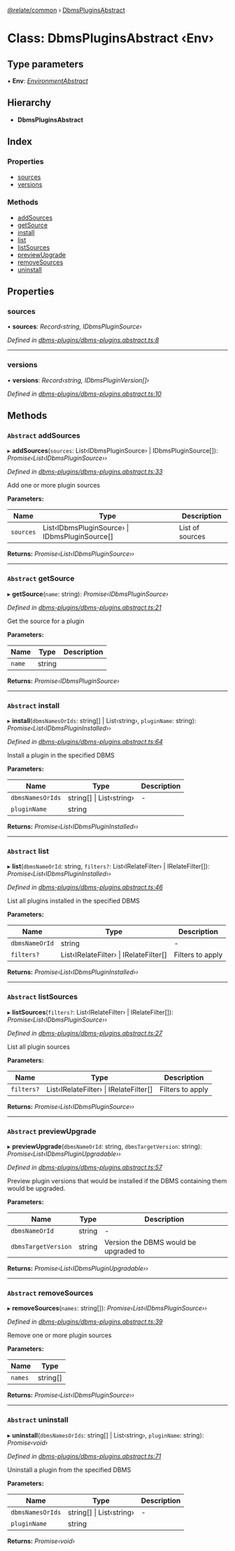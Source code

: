 [@relate/common](../README.md) › [DbmsPluginsAbstract](dbmspluginsabstract.md)

# Class: DbmsPluginsAbstract ‹**Env**›

## Type parameters

▪ **Env**: *[EnvironmentAbstract](environmentabstract.md)*

## Hierarchy

* **DbmsPluginsAbstract**

## Index

### Properties

* [sources](dbmspluginsabstract.md#sources)
* [versions](dbmspluginsabstract.md#versions)

### Methods

* [addSources](dbmspluginsabstract.md#abstract-addsources)
* [getSource](dbmspluginsabstract.md#abstract-getsource)
* [install](dbmspluginsabstract.md#abstract-install)
* [list](dbmspluginsabstract.md#abstract-list)
* [listSources](dbmspluginsabstract.md#abstract-listsources)
* [previewUpgrade](dbmspluginsabstract.md#abstract-previewupgrade)
* [removeSources](dbmspluginsabstract.md#abstract-removesources)
* [uninstall](dbmspluginsabstract.md#abstract-uninstall)

## Properties

###  sources

• **sources**: *Record‹string, IDbmsPluginSource›*

*Defined in [dbms-plugins/dbms-plugins.abstract.ts:8](https://github.com/neo4j-devtools/relate/blob/master/packages/common/src/entities/dbms-plugins/dbms-plugins.abstract.ts#L8)*

___

###  versions

• **versions**: *Record‹string, IDbmsPluginVersion[]›*

*Defined in [dbms-plugins/dbms-plugins.abstract.ts:10](https://github.com/neo4j-devtools/relate/blob/master/packages/common/src/entities/dbms-plugins/dbms-plugins.abstract.ts#L10)*

## Methods

### `Abstract` addSources

▸ **addSources**(`sources`: List‹IDbmsPluginSource› | IDbmsPluginSource[]): *Promise‹List‹IDbmsPluginSource››*

*Defined in [dbms-plugins/dbms-plugins.abstract.ts:33](https://github.com/neo4j-devtools/relate/blob/master/packages/common/src/entities/dbms-plugins/dbms-plugins.abstract.ts#L33)*

Add one or more plugin sources

**Parameters:**

Name | Type | Description |
------ | ------ | ------ |
`sources` | List‹IDbmsPluginSource› &#124; IDbmsPluginSource[] | List of sources  |

**Returns:** *Promise‹List‹IDbmsPluginSource››*

___

### `Abstract` getSource

▸ **getSource**(`name`: string): *Promise‹IDbmsPluginSource›*

*Defined in [dbms-plugins/dbms-plugins.abstract.ts:21](https://github.com/neo4j-devtools/relate/blob/master/packages/common/src/entities/dbms-plugins/dbms-plugins.abstract.ts#L21)*

Get the source for a plugin

**Parameters:**

Name | Type | Description |
------ | ------ | ------ |
`name` | string |   |

**Returns:** *Promise‹IDbmsPluginSource›*

___

### `Abstract` install

▸ **install**(`dbmsNamesOrIds`: string[] | List‹string›, `pluginName`: string): *Promise‹List‹IDbmsPluginInstalled››*

*Defined in [dbms-plugins/dbms-plugins.abstract.ts:64](https://github.com/neo4j-devtools/relate/blob/master/packages/common/src/entities/dbms-plugins/dbms-plugins.abstract.ts#L64)*

Install a plugin in the specified DBMS

**Parameters:**

Name | Type | Description |
------ | ------ | ------ |
`dbmsNamesOrIds` | string[] &#124; List‹string› | - |
`pluginName` | string |   |

**Returns:** *Promise‹List‹IDbmsPluginInstalled››*

___

### `Abstract` list

▸ **list**(`dbmsNameOrId`: string, `filters?`: List‹IRelateFilter› | IRelateFilter[]): *Promise‹List‹IDbmsPluginInstalled››*

*Defined in [dbms-plugins/dbms-plugins.abstract.ts:46](https://github.com/neo4j-devtools/relate/blob/master/packages/common/src/entities/dbms-plugins/dbms-plugins.abstract.ts#L46)*

List all plugins installed in the specified DBMS

**Parameters:**

Name | Type | Description |
------ | ------ | ------ |
`dbmsNameOrId` | string | - |
`filters?` | List‹IRelateFilter› &#124; IRelateFilter[] | Filters to apply  |

**Returns:** *Promise‹List‹IDbmsPluginInstalled››*

___

### `Abstract` listSources

▸ **listSources**(`filters?`: List‹IRelateFilter› | IRelateFilter[]): *Promise‹List‹IDbmsPluginSource››*

*Defined in [dbms-plugins/dbms-plugins.abstract.ts:27](https://github.com/neo4j-devtools/relate/blob/master/packages/common/src/entities/dbms-plugins/dbms-plugins.abstract.ts#L27)*

List all plugin sources

**Parameters:**

Name | Type | Description |
------ | ------ | ------ |
`filters?` | List‹IRelateFilter› &#124; IRelateFilter[] | Filters to apply  |

**Returns:** *Promise‹List‹IDbmsPluginSource››*

___

### `Abstract` previewUpgrade

▸ **previewUpgrade**(`dbmsNameOrId`: string, `dbmsTargetVersion`: string): *Promise‹List‹IDbmsPluginUpgradable››*

*Defined in [dbms-plugins/dbms-plugins.abstract.ts:57](https://github.com/neo4j-devtools/relate/blob/master/packages/common/src/entities/dbms-plugins/dbms-plugins.abstract.ts#L57)*

Preview plugin versions that would be installed if the DBMS
containing them would be upgraded.

**Parameters:**

Name | Type | Description |
------ | ------ | ------ |
`dbmsNameOrId` | string | - |
`dbmsTargetVersion` | string | Version the DBMS would be upgraded to  |

**Returns:** *Promise‹List‹IDbmsPluginUpgradable››*

___

### `Abstract` removeSources

▸ **removeSources**(`names`: string[]): *Promise‹List‹IDbmsPluginSource››*

*Defined in [dbms-plugins/dbms-plugins.abstract.ts:39](https://github.com/neo4j-devtools/relate/blob/master/packages/common/src/entities/dbms-plugins/dbms-plugins.abstract.ts#L39)*

Remove one or more plugin sources

**Parameters:**

Name | Type |
------ | ------ |
`names` | string[] |

**Returns:** *Promise‹List‹IDbmsPluginSource››*

___

### `Abstract` uninstall

▸ **uninstall**(`dbmsNamesOrIds`: string[] | List‹string›, `pluginName`: string): *Promise‹void›*

*Defined in [dbms-plugins/dbms-plugins.abstract.ts:71](https://github.com/neo4j-devtools/relate/blob/master/packages/common/src/entities/dbms-plugins/dbms-plugins.abstract.ts#L71)*

Uninstall a plugin from the specified DBMS

**Parameters:**

Name | Type | Description |
------ | ------ | ------ |
`dbmsNamesOrIds` | string[] &#124; List‹string› | - |
`pluginName` | string |   |

**Returns:** *Promise‹void›*

